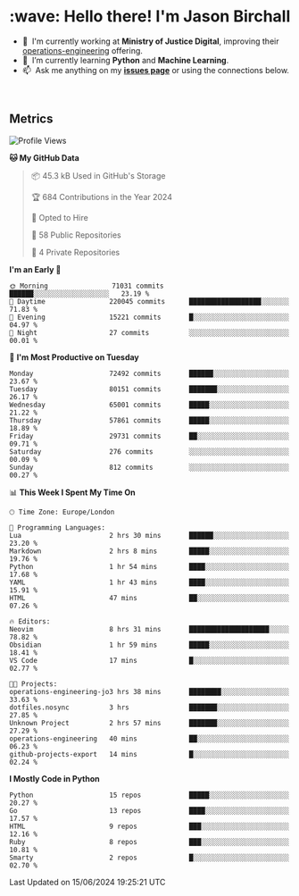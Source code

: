 <h1 align="left" id="jason-title">:wave: Hello there! I'm Jason Birchall</h1>

- :office: &nbsp;I'm currently working at **Ministry of Justice Digital**, improving their [operations-engineering](https://github.com/ministryofjustice/operations-engineering) offering.
- :seedling: &nbsp;I’m currently learning **Python** and **Machine Learning**.
- :mailbox: &nbsp;Ask me anything on my **[issues page]** or using the connections below.


<br>


<h2>Metrics</h2>

<!--START_SECTION:waka-->
![Profile Views](http://img.shields.io/badge/Profile%20Views-0-blue)

**🐱 My GitHub Data** 

> 📦 45.3 kB Used in GitHub's Storage 
 > 
> 🏆 684 Contributions in the Year 2024
 > 
> 💼 Opted to Hire
 > 
> 📜 58 Public Repositories 
 > 
> 🔑 4 Private Repositories 
 > 
**I'm an Early 🐤** 

```text
🌞 Morning                71031 commits       ██████░░░░░░░░░░░░░░░░░░░   23.19 % 
🌆 Daytime                220045 commits      ██████████████████░░░░░░░   71.83 % 
🌃 Evening                15221 commits       █░░░░░░░░░░░░░░░░░░░░░░░░   04.97 % 
🌙 Night                  27 commits          ░░░░░░░░░░░░░░░░░░░░░░░░░   00.01 % 
```
📅 **I'm Most Productive on Tuesday** 

```text
Monday                   72492 commits       ██████░░░░░░░░░░░░░░░░░░░   23.67 % 
Tuesday                  80151 commits       ███████░░░░░░░░░░░░░░░░░░   26.17 % 
Wednesday                65001 commits       █████░░░░░░░░░░░░░░░░░░░░   21.22 % 
Thursday                 57861 commits       █████░░░░░░░░░░░░░░░░░░░░   18.89 % 
Friday                   29731 commits       ██░░░░░░░░░░░░░░░░░░░░░░░   09.71 % 
Saturday                 276 commits         ░░░░░░░░░░░░░░░░░░░░░░░░░   00.09 % 
Sunday                   812 commits         ░░░░░░░░░░░░░░░░░░░░░░░░░   00.27 % 
```


📊 **This Week I Spent My Time On** 

```text
🕑︎ Time Zone: Europe/London

💬 Programming Languages: 
Lua                      2 hrs 30 mins       ██████░░░░░░░░░░░░░░░░░░░   23.20 % 
Markdown                 2 hrs 8 mins        █████░░░░░░░░░░░░░░░░░░░░   19.76 % 
Python                   1 hr 54 mins        ████░░░░░░░░░░░░░░░░░░░░░   17.68 % 
YAML                     1 hr 43 mins        ████░░░░░░░░░░░░░░░░░░░░░   15.91 % 
HTML                     47 mins             ██░░░░░░░░░░░░░░░░░░░░░░░   07.26 % 

🔥 Editors: 
Neovim                   8 hrs 31 mins       ████████████████████░░░░░   78.82 % 
Obsidian                 1 hr 59 mins        █████░░░░░░░░░░░░░░░░░░░░   18.41 % 
VS Code                  17 mins             █░░░░░░░░░░░░░░░░░░░░░░░░   02.77 % 

🐱‍💻 Projects: 
operations-engineering-jo3 hrs 38 mins       ████████░░░░░░░░░░░░░░░░░   33.63 % 
dotfiles.nosync          3 hrs               ███████░░░░░░░░░░░░░░░░░░   27.85 % 
Unknown Project          2 hrs 57 mins       ███████░░░░░░░░░░░░░░░░░░   27.29 % 
operations-engineering   40 mins             ██░░░░░░░░░░░░░░░░░░░░░░░   06.23 % 
github-projects-export   14 mins             █░░░░░░░░░░░░░░░░░░░░░░░░   02.24 % 
```

**I Mostly Code in Python** 

```text
Python                   15 repos            █████░░░░░░░░░░░░░░░░░░░░   20.27 % 
Go                       13 repos            ████░░░░░░░░░░░░░░░░░░░░░   17.57 % 
HTML                     9 repos             ███░░░░░░░░░░░░░░░░░░░░░░   12.16 % 
Ruby                     8 repos             ███░░░░░░░░░░░░░░░░░░░░░░   10.81 % 
Smarty                   2 repos             █░░░░░░░░░░░░░░░░░░░░░░░░   02.70 % 
```




 Last Updated on 15/06/2024 19:25:21 UTC
<!--END_SECTION:waka-->

<!-- links -->

[issues page]: https://github.com/jasonBirchall/jasonBirchall/issues "jasonBirchall/issues"
